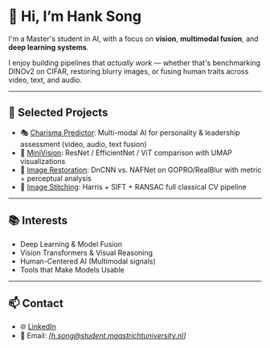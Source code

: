 # 👋 Hi, I’m Hank Song

I'm a Master's student in AI, with a focus on **vision**, **multimodal fusion**, and **deep learning systems**. 

I enjoy building pipelines that *actually work* — whether that's benchmarking DINOv2 on CIFAR, restoring blurry images, or fusing human traits across video, text, and audio.

---

## 🚀 Selected Projects

- 🎭 [Charisma Predictor](https://github.com/HANKSOONG/Charisma-Predictor): Multi-modal AI for personality & leadership assessment (video, audio, text fusion)
- 🧠 [MiniVision](https://github.com/HANKSOONG/MiniVision-Lightweight-and-Transformer-Models-for-CIFAR): ResNet / EfficientNet / ViT comparison with UMAP visualizations
- 🔧 [Image Restoration](https://github.com/HANKSOONG/Image-Restoration): DnCNN vs. NAFNet on GOPRO/RealBlur with metric + perceptual analysis
- 🧵 [Image Stitching](https://github.com/HANKSOONG/Image-Stitching): Harris + SIFT + RANSAC full classical CV pipeline

---

## 📚 Interests

- Deep Learning & Model Fusion  
- Vision Transformers & Visual Reasoning  
- Human-Centered AI (Multimodal signals)  
- Tools that Make Models Usable

---

## 📫 Contact

- 🌐 [LinkedIn](https://linkedin.com/in/hank-song-391856298)
- 📩 Email: *[h.song@student.maastrichtuniversity.nl]*
